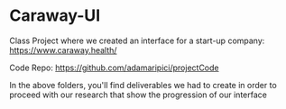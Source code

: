 # Caraway-UI
Class Project where we created an interface for a start-up company: https://www.caraway.health/

Code Repo: https://github.com/adamaripici/projectCode

In the above folders, you'll find deliverables we had to create in order to proceed with our research that show the progression of our interface
